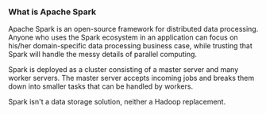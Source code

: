 ### What is Apache Spark

Apache Spark is an open-source framework for distributed data processing. Anyone who uses the Spark ecosystem in an application can focus on his/her domain-specific data processing business case, while trusting that Spark will handle the messy details of parallel computing.

Spark is deployed as a cluster consisting of a master server and many worker servers. The master server accepts incoming jobs and breaks them down into smaller tasks that can be handled by workers.

 Spark isn't a data storage solution, neither a Hadoop replacement.

#### 